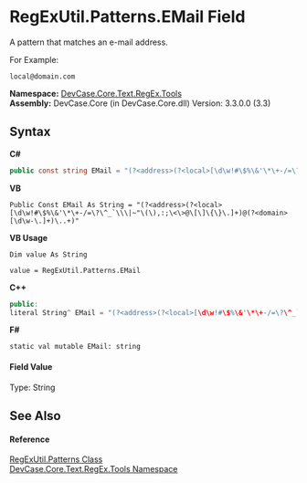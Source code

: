 # RegExUtil.Patterns.EMail Field
 

A pattern that matches an e-mail address. 

 For Example: 

`local@domain.com`

**Namespace:**&nbsp;<a href="N_DevCase_Core_Text_RegEx_Tools">DevCase.Core.Text.RegEx.Tools</a><br />**Assembly:**&nbsp;DevCase.Core (in DevCase.Core.dll) Version: 3.3.0.0 (3.3)

## Syntax

**C#**<br />
``` C#
public const string EMail = "(?<address>(?<local>[\d\w!#\$%\&'\*\+-/=\?\^_`\\\|~"\(\),:;\<\>@\[\]\{\}\.]+)@(?<domain>[\d\w-\.]+)\..+)"
```

**VB**<br />
``` VB
Public Const EMail As String = "(?<address>(?<local>[\d\w!#\$%\&'\*\+-/=\?\^_`\\\|~"\(\),:;\<\>@\[\]\{\}\.]+)@(?<domain>[\d\w-\.]+)\..+)"
```

**VB Usage**<br />
``` VB Usage
Dim value As String

value = RegExUtil.Patterns.EMail

```

**C++**<br />
``` C++
public:
literal String^ EMail = "(?<address>(?<local>[\d\w!#\$%\&'\*\+-/=\?\^_`\\\|~"\(\),:;\<\>@\[\]\{\}\.]+)@(?<domain>[\d\w-\.]+)\..+)"
```

**F#**<br />
``` F#
static val mutable EMail: string
```


#### Field Value
Type: String

## See Also


#### Reference
<a href="T_DevCase_Core_Text_RegEx_Tools_RegExUtil_Patterns">RegExUtil.Patterns Class</a><br /><a href="N_DevCase_Core_Text_RegEx_Tools">DevCase.Core.Text.RegEx.Tools Namespace</a><br />